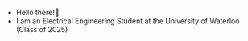 - Hello there!:wave:
- I am an Electrical Engineering Student at the University of Waterloo (Class of 2025)




